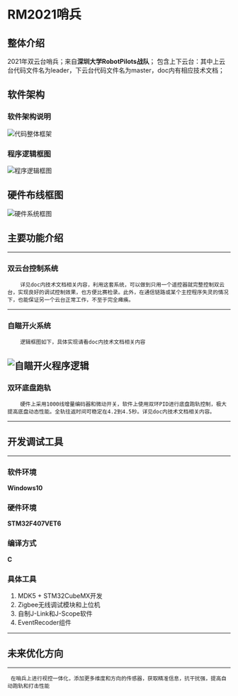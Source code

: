 # RM2021哨兵

## 整体介绍
2021年双云台哨兵；来自**深圳大学RobotPilots战队**；
包含上下云台：其中上云台代码文件名为leader，下云台代码文件名为master，doc内有相应技术文档；

## 软件架构
### 软件架构说明

![代码整体框架](G:\RobotPiolits\工作记录\技术文档\代码整体框架.png)

### 程序逻辑框图

![程序逻辑框图](G:\RobotPiolits\工作记录\技术文档\程序逻辑框图.png)


## 硬件布线框图

![硬件系统框图](G:\RobotPiolits\工作记录\技术文档\硬件系统框图.png)

## 主要功能介绍
---
### 双云台控制系统
		详见doc内技术文档相关内容，利用这套系统，可以做到只用一个遥控器就完整控制双云台，实现良好的调试控制效果，也方便比赛检录。此外，在通信链路或某个主控程序失灵的情况下，也能保证另一个云台正常工作，不至于完全瘫痪。
---
### 自瞄开火系统
		逻辑框图如下，具体实现请看doc内技术文档相关内容
![自瞄开火程序逻辑](G:\RobotPiolits\工作记录\技术文档\自瞄开火程序逻辑.png)
---
### 双环底盘跑轨
		硬件上采用1000线增量编码器和微动开关，软件上使用双环PID进行底盘跑轨控制，极大提高底盘动态性能。全轨往返时间可稳定在4.2到4.5秒。详见doc内技术文档相关内容。
---
## 开发调试工具
---
### 软件环境
**Windows10**
### 硬件环境
**STM32F407VET6**
### 编译方式
**C**
### 具体工具
1. MDK5 + STM32CubeMX开发
2. Zigbee无线调试模块和上位机
3. 自制J-Link和J-Scope软件
4. EventRecoder组件 

---
## 未来优化方向
---
	 在哨兵上进行视控一体化，添加更多维度和方向的传感器，获取精准信息，抗干扰强，提高自动跑轨和打击性能 

